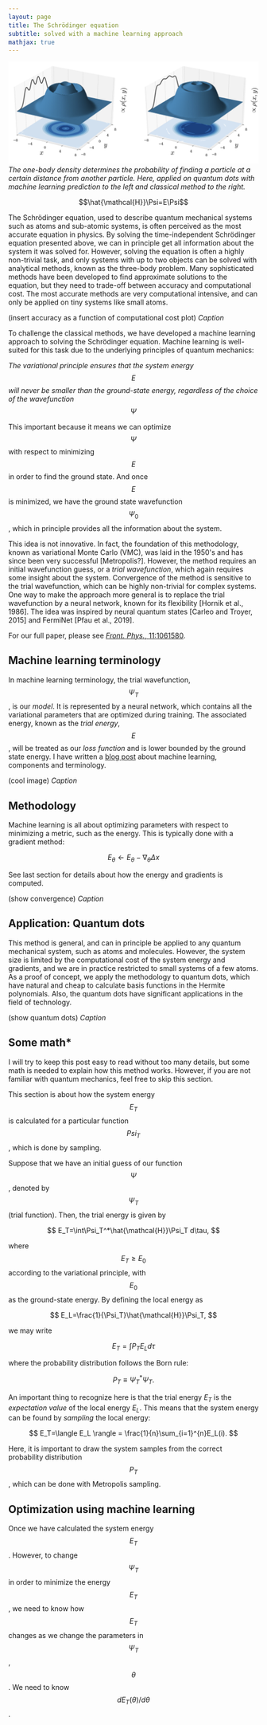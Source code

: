 ```yaml
---
layout: page
title: The Schrödinger equation
subtitle: solved with a machine learning approach
mathjax: true
---
```


![One-body](/assets/img/quantum_dots/onebody.png)
*The one-body density determines the probability of finding a particle at a certain distance from another particle. Here, applied on quantum dots with machine learning prediction to the left and classical method to the right.*

$$\hat{\mathcal{H}}\Psi=E\Psi$$

The Schrödinger equation, used to describe quantum mechanical systems such as atoms and sub-atomic systems, is often perceived as the most accurate equation in physics. By solving the time-independent Schrödinger equation presented above, we can in principle get all information about the system it was solved for. However, solving the equation is often a highly non-trivial task, and only systems with up to two objects can be solved with analytical methods, known as the three-body problem. Many sophisticated methods have been developed to find approximate solutions to the equation, but they need to trade-off between accuracy and computational cost. The most accurate methods are very computational intensive, and can only be applied on tiny systems like small atoms.

(insert accuracy as a function of computational cost plot)
*Caption*

To challenge the classical methods, we have developed a machine learning approach to solving the Schrödinger equation. Machine learning is well-suited for this task due to the underlying principles of quantum mechanics:

*The variational principle ensures that the system energy $$E$$ will never be smaller than the ground-state energy, regardless of the choice of the wavefunction $$\Psi$$*

This important because it means we can optimize $$\Psi$$ with respect to minimizing $$E$$ in order to find the ground state. And once $$E$$ is minimized, we have the ground state wavefunction $$\Psi_0$$, which in principle provides all the information about the system.

This idea is not innovative. In fact, the foundation of this methodology, known as variational Monte Carlo (VMC), was laid in the 1950's and has since been very successful [Metropolis?]. However, the method requires an initial wavefunction guess, or a *trial wavefunction*, which again requires some insight about the system. Convergence of the method is sensitive to the trial wavefunction, which can be highly non-trivial for complex systems. One way to make the approach more general is to replace the trial wavefunction by a neural network, known for its flexibility [Hornik et al., 1986]. The idea was inspired by neural quantum states [Carleo and Troyer, 2015] and FermiNet [Pfau et al., 2019].

For our full paper, please see [*Front. Phys.*, 11:1061580](https://www.frontiersin.org/articles/10.3389/fphy.2023.1061580).

## Machine learning terminology
In machine learning terminology, the trial wavefunction, $$\Psi_T$$, is our *model*. It is represented by a neural network, which contains all the variational parameters that are optimized during training. The associated energy, known as the *trial energy*, $$E$$, will be treated as our *loss function* and is lower bounded by the ground state energy. I have written a [blog post](https://evennordhagen.com/2025-05-04-ai-reflections/) about machine learning, components and terminology. 

(cool image)
*Caption*

## Methodology
Machine learning is all about optimizing parameters with respect to minimizing a metric, such as the energy. This is typically done with a gradient method:

$$
E_{\theta}\leftarrow E_{\theta}-\nabla_{\theta}\Delta x
$$

See last section for details about how the energy and gradients is computed.

(show convergence)
*Caption*

## Application: Quantum dots
This method is general, and can in principle be applied to any quantum mechanical system, such as atoms and molecules. However, the system size is limited by the computational cost of the system energy and gradients, and we are in practice restricted to small systems of a few atoms. As a proof of concept, we apply the methodology to quantum dots, which have natural and cheap to calculate basis functions in the Hermite polynomials. Also, the quantum dots have significant applications in the field of technology.

(show quantum dots)
*Caption*

## Some math*
I will try to keep this post easy to read without too many details, but some math is needed to explain how this method works. However, if you are not familiar with quantum mechanics, feel free to skip this section. 

This section is about how the system energy $$E_T$$ is calculated for a particular function $$Psi_T$$, which is done by sampling.

Suppose that we have an initial guess of our function $$\Psi$$, denoted by $$\Psi_T$$ (trial function). Then, the trial energy is given by 

$$
E_T=\int\Psi_T^*\hat{\mathcal{H}}\Psi_T d\tau,
$$

where $$E_T\geq E_0$$ according to the variational principle, with $$E_0$$ as the ground-state energy. By defining the local energy as 

$$
E_L=\frac{1}{\Psi_T}\hat{\mathcal{H}}\Psi_T,
$$

we may write

$$
E_T=\int P_T E_L d\tau
$$

where the probability distribution follows the Born rule:

$$
P_T\equiv \Psi_T^*\Psi_T.
$$

An important thing to recognize here is that the trial energy $E_T$ is the *expectation value* of the local energy $E_L$. This means that the system energy can be found by *sampling* the local energy:

$$
E_T=\langle E_L \rangle = \frac{1}{n}\sum_{i=1}^{n}E_L(i).
$$

Here, it is important to draw the system samples from the correct probability distribution $$P_T$$, which can be done with Metropolis sampling.

## Optimization using machine learning
Once we have calculated the system energy $$E_T$$. However, to change $$\Psi_T$$ in order to minimize the energy $$E_T$$, we need to know how $$E_T$$ changes as we change the parameters in $$\Psi_T$$, $$\theta$$. We need to know $$dE_T(\theta)/d\theta$$. 
